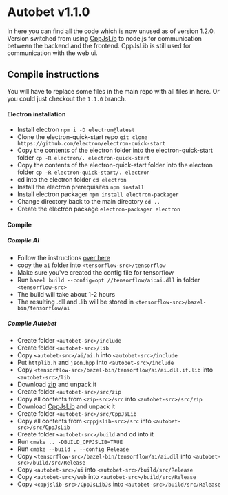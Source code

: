 # Autobet v1.1.0
In here you can find all the code which is now unused as of version 1.2.0. Version switched
from using [CppJsLib](https://github.com/MarkusJx/CppJsLib) to node.js for communication
between the backend and the frontend. CppJsLib is still used for communication with the web
ui.

## Compile instructions
You will have to replace some files in the main repo with all files in here. Or you
could just checkout the ``1.1.0`` branch.

#### Electron installation
* Install electron ``npm i -D electron@latest``
* Clone the electron-quick-start repo ``git clone https://github.com/electron/electron-quick-start``
* Copy the contents of the electron folder into the electron-quick-start folder ``cp -R electron/. electron-quick-start``
* Copy the contents of the electron-quick-start folder into the electron folder ``cp -R electron-quick-start/. electron``
* cd into the electron folder ``cd electron``
* Install the electron prerequisites ``npm install``
* Install electron packager ``npm install electron-packager``
* Change directory back to the main directory ``cd ..``
* Create the electron package ``electron-packager electron``

#### Compile
##### Compile AI
* Follow the instructions [over here](https://www.tensorflow.org/install/source_windows?lang=python3)
* copy the ``ai`` folder into ``<tensorflow-src>/tensorflow``
* Make sure you've created the config file for tensorflow
* Run ``bazel build --config=opt //tensorflow/ai:ai.dll`` in folder ``<tensorflow-src>``
* The build will take about 1-2 hours
* The resulting .dll and .lib will be stored in ``<tensorflow-src>/bazel-bin/tensorflow/ai``

##### Compile Autobet
* Create folder ``<autobet-src>/include``
* Create folder ``<autobet-src>/lib``
* Copy ``<autobet-src>/ai/ai.h`` into ``<autobet-src>/include``
* Put ``httplib.h`` and ``json.hpp`` into ``<autobet-src>/include``
* Copy ``<tensorflow-src>/bazel-bin/tensorflow/ai/ai.dll.if.lib`` into ``<autobet-src>/lib``
* Download [zip](https://github.com/kuba--/zip) and unpack it
* Create folder ``<autobet-src>/src/zip``
* Copy all contents from ``<zip-src>/src`` into ``<autobet-src>/src/zip``
* Download [CppJsLib](https://github.com/MarkusJx/CppJsLib) and unpack it
* Create folder ``<autobet-src>/src/CppJsLib``
* Copy all contents from ``<cppjslib-src>/src`` into ``<autobet-src>/src/CppJsLib``
* Create folder ``<autobet-src>/build`` and cd into it
* Run ``cmake .. -DBUILD_CPPJSLIB=TRUE``
* Run ``cmake --build . --config Release``
* Copy ``<tensorflow-src>/bazel-bin/tensorflow/ai/ai.dll`` into ``<autobet-src>/build/src/Release``
* Copy ``<autobet-src>/ui`` into ``<autobet-src>/build/src/Release``
* Copy ``<autobet-src>/web`` into ``<autobet-src>/build/src/Release``
* Copy ``<cppjslib-src>/CppJsLibJs`` into ``<autobet-src>/build/src/Release``